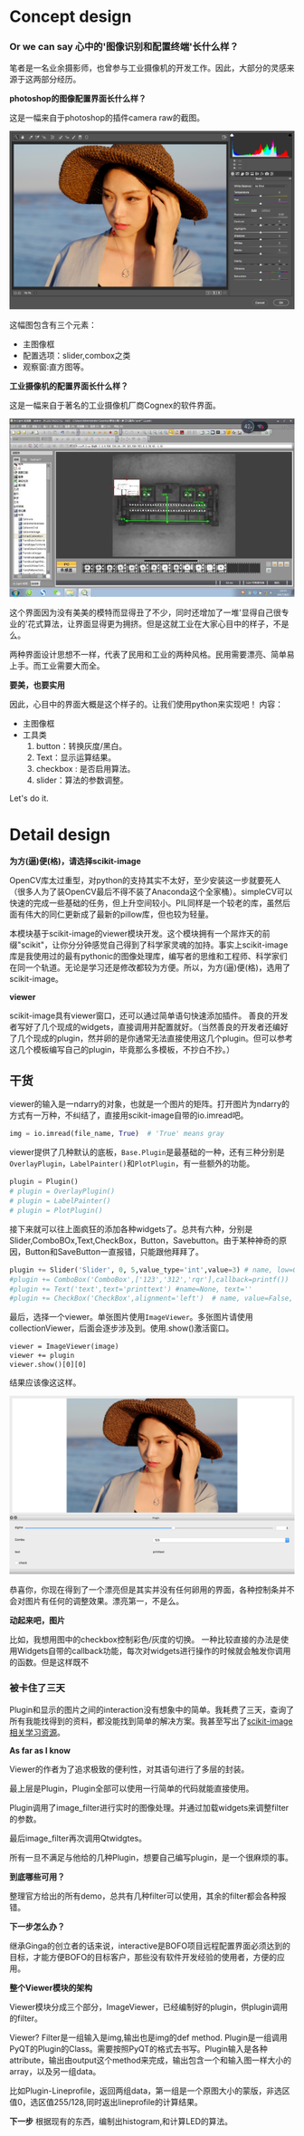 # Concept design
### Or we can say 心中的'图像识别和配置终端'长什么样？

笔者是一名业余摄影师，也曾参与工业摄像机的开发工作。因此，大部分的灵感来源于这两部分经历。

**photoshop的图像配置界面长什么样？**


这是一幅来自于photoshop的插件camera raw的截图。

![alex|100*100](https://github.com/AppliedAIGroup/BOFO/raw/master/Devlog/testraw.jpg)

这幅图包含有三个元素：
- 主图像框
- 配置选项：slider,combox之类
- 观察窗:直方图等。

**工业摄像机的配置界面长什么样？**

这是一幅来自于著名的工业摄像机厂商Cognex的软件界面。

![alex](https://github.com/AppliedAIGroup/BOFO/raw/master/Devlog/testcognex.JPG)

这个界面因为没有美美的模特而显得丑了不少，同时还增加了一堆'显得自己很专业的'花式算法，让界面显得更为拥挤。但是这就工业在大家心目中的样子，不是么。

两种界面设计思想不一样，代表了民用和工业的两种风格。民用需要漂亮、简单易上手。而工业需要大而全。

**要美，也要实用**

因此，心目中的界面大概是这个样子的。让我们使用python来实现吧！
内容：
- 主图像框
- 工具类
  1. button：转换灰度/黑白。
  2. Text：显示运算结果。
  3. checkbox : 是否启用算法。
  4. slider：算法的参数调整。

Let's do it.

# Detail design

**为方(逼)便(格)，请选择scikit-image**


OpenCV库太过重型，对python的支持其实不太好，至少安装这一步就要死人（很多人为了装OpenCV最后不得不装了Anaconda这个全家桶）。simpleCV可以快速的完成一些基础的任务，但上升空间较小。PIL同样是一个较老的库，虽然后面有伟大的同仁更新成了最新的pillow库，但也较为轻量。

本模块基于scikit-image的viewer模块开发。这个模块拥有一个屌炸天的前缀"scikit"，让你分分钟感觉自己得到了科学家灵魂的加持。事实上scikit-image库是我使用过的最有pythonic的图像处理库，编写者的思维和工程师、科学家们在同一个轨道。无论是学习还是修改都较为方便。所以，为方(逼)便(格)，选用了scikit-image。

**viewer**

scikit-image具有viewer窗口，还可以通过简单语句快速添加插件。
善良的开发者写好了几个现成的widgets，直接调用并配置就好。（当然善良的开发者还编好了几个现成的plugin，然并卵的是你通常无法直接使用这几个plugin。但可以参考这几个模板编写自己的plugin，毕竟那么多模板，不抄白不抄。）


## 干货

viewer的输入是一ndarry的对象，也就是一个图片的矩阵。打开图片为ndarry的方式有一万种，不纠结了，直接用scikit-image自带的io.imread吧。
```python
img = io.imread(file_name, True)  # 'True' means gray
```
viewer提供了几种默认的底板，`Base.Plugin`是最基础的一种，还有三种分别是`OverlayPlugin`，`LabelPainter()`和`PlotPlugin`，有一些额外的功能。
```python
plugin = Plugin()
# plugin = OverlayPlugin()
# plugin = LabelPainter()
# plugin = PlotPlugin()
```
接下来就可以往上面疯狂的添加各种widgets了。总共有六种，分别是Slider,ComboBOx,Text,CheckBox，Button，Savebutton。由于某种神奇的原因，Button和SaveButton一直报错，只能跟他拜拜了。
```python
plugin += Slider('Slider', 0, 5,value_type='int',value=3) # name, low=0.0, high=1.0, value=None, value_type='float'/'int',orientation='horizontal'/'vertical'
#plugin += ComboBox('ComboBox',['123','312','rqr'],callback=printf())  #name, items, ptype='kwarg', callback=None
#plugin += Text('text',text='printtext') #name=None, text=''
#plugin += CheckBox('CheckBox',alignment='left')  # name, value=False, alignment='center'/'left'/'right', ptype='kwarg',callback=None
```
最后，选择一个viewer。单张图片使用`ImageViewer`。多张图片请使用collectionViewer，后面会逐步涉及到。使用.show()激活窗口。
```
viewer = ImageViewer(image)
viewer += plugin
viewer.show()[0][0]
```
结果应该像这这样。

![alex](https://github.com/AppliedAIGroup/BOFO/raw/master/Devlog/testwidgets.png)

恭喜你，你现在得到了一个漂亮但是其实并没有任何卵用的界面，各种控制条并不会对图片有任何的调整效果。漂亮第一，不是么。

**动起来吧，图片**

比如，我想用图中的checkbox控制彩色/灰度的切换。
一种比较直接的办法是使用Widgets自带的callback功能，每次对widgets进行操作的时候就会触发你调用的函数。但是这样既不

### 被卡住了三天

Plugin和显示的图片之间的interaction没有想象中的简单。我耗费了三天，查询了所有我能找得到的资料，都没能找到简单的解决方案。我甚至写出了[scikit-image相关学习资源](https://github.com/AppliedAIGroup/BOFO/raw/master/Devlog/skimage相关学习资源.md)。

**As far as I know**

Viewer的作者为了追求极致的便利性，对其语句进行了多层的封装。

最上层是Plugin，Plugin全部可以使用一行简单的代码就能直接使用。

Plugin调用了image_filter进行实时的图像处理。并通过加载widgets来调整filter的参数。

最后image_filter再次调用Qtwidgtes。

所有一旦不满足与他给的几种Plugin，想要自己编写plugin，是一个很麻烦的事。

**到底哪些可用？**

整理官方给出的所有demo，总共有几种filter可以使用，其余的filter都会各种报错。

**下一步怎么办？**

继承Ginga的创立者的话来说，interactive是BOFO项目远程配置界面必须达到的目标，才能方便BOFO的目标客户，那些没有软件开发经验的使用者，方便的应用。

**整个Viewer模块的架构**

Viewer模块分成三个部分，ImageViewer，已经编制好的plugin，供plugin调用的filter。

Viewer?
Filter是一组输入是img,输出也是img的def method.
Plugin是一组调用PyQT的Plugin的Class。需要按照PyQT的格式去书写。Plugin输入是各种attribute，输出由output这个method来完成，输出包含一个和输入图一样大小的array，以及另一组data。

比如Plugin-Lineprofile，返回两组data，第一组是一个原图大小的蒙版，非选区值0，选区值255/128,同时返出lineprofile的计算结果。

**下一步**
根据现有的东西，编制出histogram,和计算LED的算法。